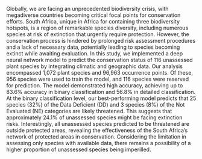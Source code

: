 Globally, we are facing an unprecedented biodiversity crisis, with megadiverse countries becoming critical focal points for conservation efforts. South Africa, unique in Africa for containing three biodiversity hotspots, is a region of remarkable species diversity, including numerous species at risk of extinction that urgently require protection. However, the conservation process is hindered by prolonged risk assessment procedures and a lack of necessary data, potentially leading to species becoming extinct while awaiting evaluation.
In this study, we implemented a deep neural network model to predict the conservation status of 116 unassessed plant species by integrating climatic and geographic data. Our analysis encompassed 1,072 plant species and 96,963 occurrence points. Of these, 956 species were used to train the model, and 116 species were reserved for prediction. The model demonstrated high accuracy, achieving up to 83.6% accuracy in binary classification and 56.8% in detailed classification.
At the binary classification level, our best-performing model predicts that 25 species (32%) of the Data Deficient (DD) and 3 species (8%) of the Not Evaluated (NE) categories are likely threatened. This suggests that approximately 24.1% of unassessed species might be facing extinction risks. Interestingly, all unassessed species predicted to be threatened are outside protected areas, revealing the effectiveness of the South Africa’s network of protected areas in conservation. Considering the limitation in assessing only species with available data, there remains a possibility of a higher proportion of unassessed species being imperilled.




